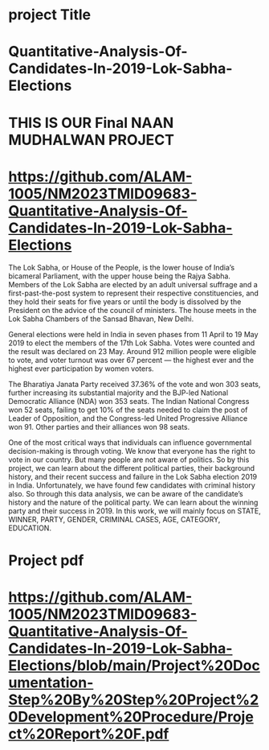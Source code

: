 # project Title
# Quantitative-Analysis-Of-Candidates-In-2019-Lok-Sabha-Elections


# THIS IS OUR  Final NAAN MUDHALWAN PROJECT
# https://github.com/ALAM-1005/NM2023TMID09683-Quantitative-Analysis-Of-Candidates-In-2019-Lok-Sabha-Elections
The Lok Sabha, or House of the People, is the lower house of India’s bicameral Parliament, with the upper house being the Rajya Sabha. Members of the Lok Sabha are elected by an adult universal suffrage and a first-past-the-post system to represent their respective constituencies, and they hold their seats for five years or until the body is dissolved by the President on the advice of the council of ministers. The house meets in the Lok Sabha Chambers of the Sansad Bhavan, New Delhi.

General elections were held in India in seven phases from 11 April to 19 May 2019 to elect the members of the 17th Lok Sabha. Votes were counted and the result was declared on 23 May. Around 912 million people were eligible to vote, and voter turnout was over 67 percent — the highest ever and the highest ever participation by women voters.

The Bharatiya Janata Party received 37.36% of the vote and won 303 seats, further increasing its substantial majority and the BJP-led National Democratic Alliance (NDA) won 353 seats. The Indian National Congress won 52 seats, failing to get 10% of the seats needed to claim the post of Leader of Opposition, and the Congress-led United Progressive Alliance won 91. Other parties and their alliances won 98 seats.



One of the most critical ways that individuals can influence governmental decision-making is through voting. We know that everyone has the right to vote in our country. But many people are not aware of politics. So by this project, we can learn about the different political parties, their background history, and their recent success and failure in the Lok Sabha election 2019 in India. Unfortunately, we have found few candidates with criminal history also. So through this data analysis, we can be aware of the candidate’s history and the nature of the political party. We can learn about the winning party and their success in 2019. In this work, we will mainly focus on STATE, WINNER, PARTY, GENDER, CRIMINAL CASES, AGE, CATEGORY, EDUCATION.

# Project pdf
# https://github.com/ALAM-1005/NM2023TMID09683-Quantitative-Analysis-Of-Candidates-In-2019-Lok-Sabha-Elections/blob/main/Project%20Documentation-Step%20By%20Step%20Project%20Development%20Procedure/Project%20Report%20F.pdf
